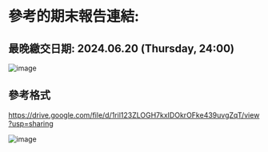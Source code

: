 # 參考的期末報告連結: 

## 最晚繳交日期: 2024.06.20 (Thursday, 24:00)

![image](https://github.com/Grace-TA/eCircuitLab2024/assets/89304181/5eb47e72-7fa2-497e-aa15-e447f20ff42b)

## 參考格式

https://drive.google.com/file/d/1ril123ZLOGH7kxIDOkrOFke439uvgZqT/view?usp=sharing

![image](https://github.com/Grace-TA/eCircuitLab2024/assets/89304181/37db7508-35dc-4fa6-b981-b65dd0d5c950)




